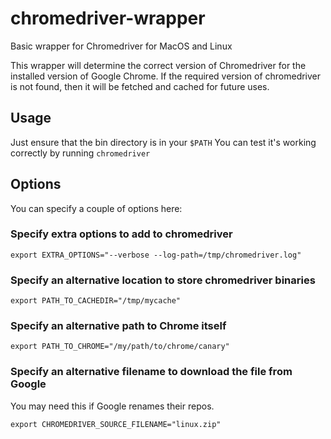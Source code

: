 # chromedriver-wrapper
Basic wrapper for Chromedriver for MacOS and Linux

This wrapper will determine the correct version of Chromedriver for the installed version of Google Chrome.
If the required version of chromedriver is not found, then it will be fetched and cached for future uses.

## Usage
Just ensure that the bin directory is in your `$PATH`
You can test it's working correctly by running `chromedriver`

## Options
You can specify a couple of options here:

### Specify extra options to add to chromedriver
```
export EXTRA_OPTIONS="--verbose --log-path=/tmp/chromedriver.log"
```

### Specify an alternative location to store chromedriver binaries
```
export PATH_TO_CACHEDIR="/tmp/mycache"
```

### Specify an alternative path to Chrome itself
```
export PATH_TO_CHROME="/my/path/to/chrome/canary"
```

### Specify an alternative filename to download the file from Google
You may need this if Google renames their repos.
```
export CHROMEDRIVER_SOURCE_FILENAME="linux.zip"
```
